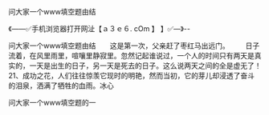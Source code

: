 问大家一个www填空题由结

《——✅手机浏览器打开网沚【ａ３ｅ６. cOm 】 】✅—》--

问大家一个www填空题由结　　这是第一次，父亲赶了枣红马出远门。
　　日子流着，在风里雨里，喧嚷里静寂里。忽然记起谁说过，一个人的时间只有两天是真实的，一天是出生的日子，另一天是死去的日子。这么说两天之间的全是虚无了！
	21、成功之花，人们往往惊羡它现时的明艳，然而当初，它的芽儿却浸透了奋斗的泪泉，洒满了牺牲的血雨。冰心





问大家一个www填空题的一
